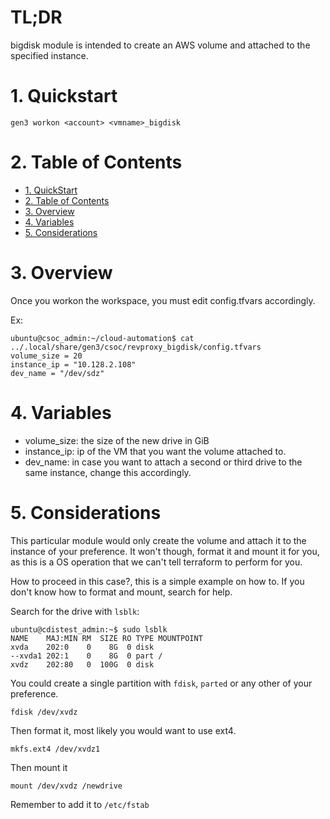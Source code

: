 # TL;DR

bigdisk module is intended to create an AWS volume and attached to the specified instance.


# 1. Quickstart

`gen3 workon <account> <vmname>_bigdisk`


# 2. Table of Contents

- [1. QuickStart](#1-quickstart)
- [2. Table of Contents](#2-table-of-contents)
- [3. Overview](#3-overview)
- [4. Variables](#4-variables)
- [5. Considerations](#5-considerations)


# 3. Overview

Once you workon the workspace, you must edit config.tfvars accordingly.

Ex:

```
ubuntu@csoc_admin:~/cloud-automation$ cat ../.local/share/gen3/csoc/revproxy_bigdisk/config.tfvars 
volume_size = 20
instance_ip = "10.128.2.108"
dev_name = "/dev/sdz"
```

# 4. Variables

* volume_size: the size of the new drive in GiB
* instance_ip: ip of the VM that you want the volume attached to.
* dev_name: in case you want to attach a second or third drive to the same instance, change this accordingly.


# 5. Considerations

This particular module would only create the volume and attach it to the instance of your preference. It won't though, format it and mount it for you, as this is a OS operation that we can't tell terraform to perform for you.

How to proceed in this case?, this is a simple example on how to. If you don't know how to format and mount, search for help.

Search for the drive with `lsblk`:

```
ubuntu@cdistest_admin:~$ sudo lsblk 
NAME    MAJ:MIN RM  SIZE RO TYPE MOUNTPOINT
xvda    202:0    0    8G  0 disk 
--xvda1 202:1    0    8G  0 part /
xvdz    202:80   0  100G  0 disk 
```

You could create a single partition with `fdisk`, `parted` or any other of your preference. 


```
fdisk /dev/xvdz
```

Then format it, most likely you would want to use ext4.

```
mkfs.ext4 /dev/xvdz1
```

Then mount it 

```
mount /dev/xvdz /newdrive
```

Remember to add it to `/etc/fstab`

